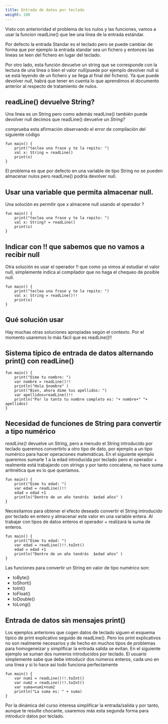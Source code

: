 ```yaml
---
title: Entrada de datos por teclado 
weight: 180
---
```

Visto con anterioridad el problema de los nulos y las funciones, vamos a usar la funcion readLine() que lee una línea de la  entrada estándar.

Por defecto la entrada Standar es el teclado pero se puede cambiar de forma que por ejemplo la entrada standar sea un fichero y entonces las líneas se leen del fichero en lugar del teclado.

Por otro lado, esta función   devuelve un string que se corresponde con la lectura de una línea o bien el valor null(puede por ejemplo devolver null si se  está leyendo de un fichero y se llega al final del fichero). Ya que  puede devolver *null*,  habrá que tener en cuenta lo que aprendimos el documento anterior al respecto de tratamiento de nulos.

## readLine() devuelve String?
Una linea es un String pero como además readLine() también puede devolver null decimos que readLine() devuelve un *String?*

comprueba esta afirmación observando el error de compilación del siguiente código
```
fun main() {
    print("teclea una frase y te la repito: ")
    val x: String = readLine()
    print(x)
}
```

El problema es que por defecto en una variable de tipo String no se pueden almacenar nulos pero readLine() podría devolver null. 

## Usar una variable que permita almacenar null.
Una solución es permitir que x almacene null usando el operador ?
```
fun main() {
    print("teclea una frase y te la repito: ")
    val x: String? = readLine()
    print(x)
}
```

## Indicar con !! que sabemos que no vamos a recibir null
Otra solución es usar el operador !! que como ya vimos al estudiar el valor null, simplemente indica al compilador que no haga el chequeo de posible null.
```
fun main() {
    print("teclea una frase y te la repito: ")
    val x: String = readLine()!!
    print(x)
}
```
## Qué solución usar
Hay muchas otras soluciones apropiadas según el contexto. Por el momento usaremos lo más fácil que es readLine()!!

## Sistema típico de entrada de datos alternando print() con readLine()

```
fun main() {
    print("Dime tu nombre: ")
    var nombre = readLine()!!
    println("Hola $nombre" )
    print("Bien, ahora dime tus apellidos: ")
    var apellidos=readLine()!!
    println("Por lo tanto tu nombre completo es: "+ nombre+" "+ apellidos)
}
```
## Necesidad de funciones de String para convertir a tipo numérico
*readLine()* devuelve un String, pero a menudo el String introducido por teclado queremos convertirlo a otro tipo de dato, por ejemplo a un tipo  numérico para hacer operaciones matemáticas.
En el siguiente ejemplo queremos sumarle 1 a la edad introducida por teclado pero el operador + realmente está trabajando con strings y por tanto concatena, no hace suma aritmética que es lo que queríamos.
```
fun main() {
    print("Dime tu edad: ")
    var edad = readLine()!!
    edad = edad +1
    println("Dentro de un año tendrás  $edad años" )
}
```
Necesitamos para obtener el efecto deseado convertir el String introducido por teclado en entero y almacenar este valor en una variable entera. Al trabajar con tipos de datos enteros el operador + realizará la suma de enteros.
```
fun main() {
    print("Dime tu edad: ")
    var edad = readLine()!!.toInt()
    edad = edad +1
    println("Dentro de un año tendrás  $edad años" )
}
```
Las funciones para convertir un String en valor de tipo numérico  son:
- toByte()
- toShort()
- toInt()
- toFloat()
- toDouble()
- toLong()
## Entrada de datos sin mensajes print()

Los ejemplos anteriores que cogen datos de teclado siguen el esquema típico de print explicativo seguido de readLine(). Pero los print explicativos no son realmente necesarios y de hecho en muchos tipos de problemas para homogeneizar y simplificar la entrada salida se evitan. 
En el siguiente ejemplo se suman dos numeros introducidos por teclado. El usuario simplemente sabe que debe introducir dos números enteros, cada uno en una línea y si lo hace así todo funciona perfectamente
```
fun main() {
    var num1 = readLine()!!.toInt()
    var num2 = readLine()!!.toInt()
    var suma=num1+num2
    println("La suma es: " + suma)
}
```

Por la dinámica del curso interesa simplificar la entrada/salida y por tanto, aunque te resulte chocante,  usaremos más esta segunda forma para introducir datos por teclado.
